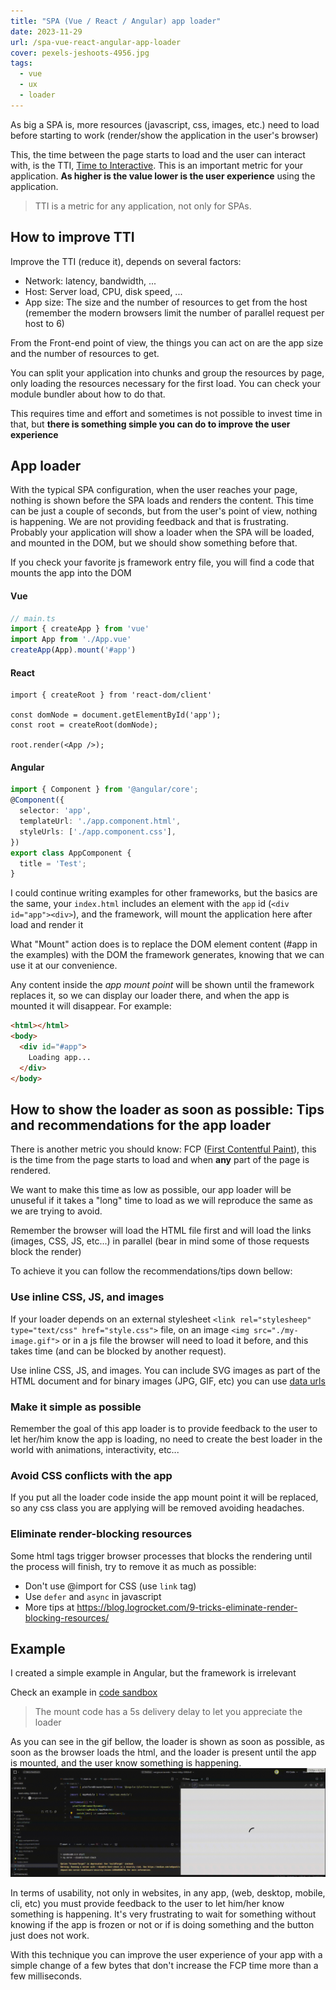```yaml
---
title: "SPA (Vue / React / Angular) app loader"
date: 2023-11-29
url: /spa-vue-react-angular-app-loader
cover: pexels-jeshoots-4956.jpg
tags:
  - vue
  - ux
  - loader  
---
```


As big a SPA is, more resources (javascript, css, images, etc.) need to load before starting to work (render/show the application in the user's browser)

This, the time between the page starts to load and the user can interact with, is the TTI, [Time to Interactive](https://web.dev/articles/tti?hl=en). This is an important metric for your application. **As higher is the value lower is the user experience** using the application.

> TTI is a metric for any application, not only for SPAs.

## How to improve TTI

Improve the TTI (reduce it), depends on several factors:  
- Network: latency, bandwidth, ...
- Host: Server load, CPU, disk speed, ...
- App size: The size and the number of resources to get from the host (remember the modern browsers limit the number of parallel request per host to 6)

From the Front-end point of view, the things you can act on are the app size and the number of resources to get.

You can split your application into chunks and group the resources by page, only loading the resources necessary for the first load. You can check your module bundler about how to do that.

This requires time and effort and sometimes is not possible to invest time in that, but **there is something simple you can do to improve the user experience**

## App loader
With the typical SPA configuration, when the user reaches your page, nothing is shown before the SPA loads and renders the content. This time can be just a couple of seconds, but from the user's point of view, nothing is happening. We are not providing feedback and that is frustrating. Probably your application will show a loader when the SPA will be loaded, and mounted in the DOM, but we should show something before that.

If you check your favorite js framework entry file, you will find a code that mounts the app into the DOM

#### Vue
```typescript
// main.ts
import { createApp } from 'vue'
import App from './App.vue'
createApp(App).mount('#app')
```

#### React 
```tsx
import { createRoot } from 'react-dom/client'

const domNode = document.getElementById('app');
const root = createRoot(domNode);

root.render(<App />);
```


#### Angular
```typescript
import { Component } from '@angular/core';
@Component({
  selector: 'app',
  templateUrl: './app.component.html',
  styleUrls: ['./app.component.css'],
})
export class AppComponent {
  title = 'Test';
}
```

I could continue writing examples for other frameworks, but the basics are the same, your `index.html` includes an element with the `app` id  (`<div id="app"><div>`), and the framework, will mount the application here after load and render it

What "Mount" action does is to replace the DOM element content (#app in the examples) with the DOM the framework generates, knowing that we can use it at our convenience.

Any content inside the _app mount point_ will be shown until the framework replaces it, so we can display our loader there, and when the app is mounted it will disappear. For example:

```html
<html></html>
<body>
  <div id="#app">
    Loading app...
  </div>
</body>
```

## How to show the loader as soon as possible: Tips and recommendations for the app loader

There is another metric you should know: FCP ([First Contentful Paint](https://web.dev/articles/fcp?hl=en)), this is the time from the page starts to load and when **any** part of the page is rendered.

We want to make this time as low as possible, our app loader will be unuseful if it takes a "long" time to load as we will reproduce the same as we are trying to avoid.

Remember the browser will load the HTML file first and will load the links (images, CSS, JS, etc...) in parallel (bear in mind some of those requests block the render)

To achieve it you can follow the recommendations/tips down bellow:

### Use inline CSS, JS, and images

If your loader depends on an external stylesheet `<link rel="stylesheep" type="text/css" href="style.css">` file, on an image `<img src="./my-image.gif">` or in a js file the browser will need to load it before, and this takes time (and can be blocked by another request). 

Use inline CSS, JS, and images. You can include SVG images as part of the HTML document and for binary images (JPG, GIF, etc) you can use [data urls](https://developer.mozilla.org/en-US/docs/Web/HTTP/Basics_of_HTTP/Data_URLs)

### Make it simple as possible

Remember the goal of this app loader is to provide feedback to the user to let her/him know the app is loading, no need to create the best loader in the world with animations, interactivity, etc...

### Avoid CSS conflicts with the app

If you put all the loader code inside the app mount point it will be replaced, so any css class you are applying will be removed avoiding headaches. 

### Eliminate render-blocking resources
Some html tags trigger browser processes that blocks the rendering until the process will finish, try to remove it as much as possible:

- Don't use @import for CSS (use `link` tag)
- Use `defer` and `async` in javascript 
- More tips at https://blog.logrocket.com/9-tricks-eliminate-render-blocking-resources/

## Example
I created a simple example in Angular, but the framework is irrelevant

Check an example in [code sandbox](https://codesandbox.io/p/devbox/keen-kilby-5958v9?file=%2Fsrc%2Fmain.ts%3A10%2C1) 

> The mount code has a 5s delivery delay to let you appreciate the loader

As you can see in the gif bellow, the loader is shown as soon as possible, as soon as the browser loads the html, and the loader is present until the app is mounted, and the user know something is happening.
![screen-capture.gif](screen-capture.gif)

In terms of usability, not only in websites, in any app, (web, desktop, mobile, cli, etc) you must provide feedback to the user to let him/her know something is happening. It's very frustrating to wait for something without knowing if the app is frozen or not or if is doing something and the button just does not work.

With this technique you can improve the user experience of your app with a simple change of a few bytes that don't increase the FCP time more than a few milliseconds. 



